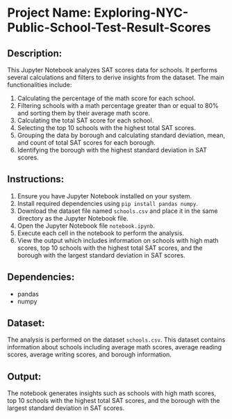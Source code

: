 # Project Name: Exploring-NYC-Public-School-Test-Result-Scores

## Description:
This Jupyter Notebook analyzes SAT scores data for schools. It performs several calculations and filters to derive insights from the dataset. The main functionalities include:

1. Calculating the percentage of the math score for each school.
2. Filtering schools with a math percentage greater than or equal to 80% and sorting them by their average math score.
3. Calculating the total SAT score for each school.
4. Selecting the top 10 schools with the highest total SAT scores.
5. Grouping the data by borough and calculating standard deviation, mean, and count of total SAT scores for each borough.
6. Identifying the borough with the highest standard deviation in SAT scores.

## Instructions:
1. Ensure you have Jupyter Notebook installed on your system.
2. Install required dependencies using `pip install pandas numpy`.
3. Download the dataset file named `schools.csv` and place it in the same directory as the Jupyter Notebook file.
4. Open the Jupyter Notebook file `notebook.ipynb`.
5. Execute each cell in the notebook to perform the analysis.
6. View the output which includes information on schools with high math scores, top 10 schools with the highest total SAT scores, and the borough with the largest standard deviation in SAT scores.

## Dependencies:
- pandas
- numpy

## Dataset:
The analysis is performed on the dataset `schools.csv`. This dataset contains information about schools including average math scores, average reading scores, average writing scores, and borough information.

## Output:
The notebook generates insights such as schools with high math scores, top 10 schools with the highest total SAT scores, and the borough with the largest standard deviation in SAT scores.
